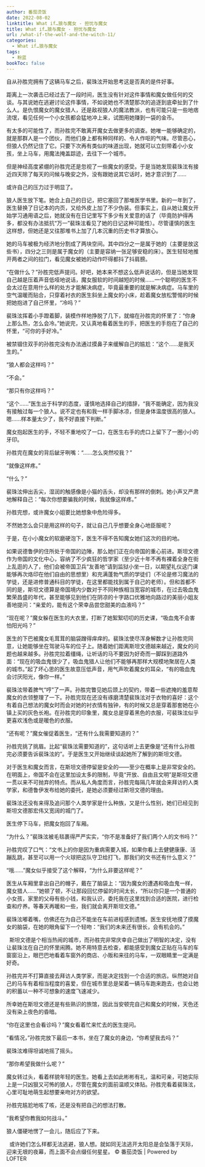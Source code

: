 ```yaml
---
author: 番茄烫饭
date: 2022-08-02
linktitle: What if…狼与魔女 - 担忧与魔女
title: What if…狼与魔女 - 担忧与魔女
url: /what-if-the-wolf-and-the-witch-11/
categories:
  - What if…狼与魔女
tags:
  - 粉蓝
bookToc: false
---
```


自从孙胜完拥有了这辆马车之后，裴珠泫开始思考这是否真的是件好事。
 


距离上一次袭击已经过去了一段时间，医生没有针对这件事情和魔女做任何的交谈。与其说她在逃避讨论这件事情，不如说她也不清楚那次的追逐到底牵扯到了什么人。是仇恨魔女的魔女猎人，还是敌视狼人的魔法教派，也有可能只是一些地痞流氓，看见任何一个小女孩都会猛地冲上来，试图用她赚到一袋的金币。

有太多的可能性了，而孙胜完不敢离开魔女去做更多的调查。她唯一能够确定的，就是那群人是一个团伙，而他们身上都有种同样的、令人作呕的气味。尽管恶心，但狼人仍然记住了它。只要下次再有类似的味道出现，她就可以立刻带着小小女孩，坐上马车，用魔法掩盖踪迹，去往下一个城市。

但是神经高度紧绷的孙胜完还是忽视了一些魔女的感受。于是当她发现裴珠泫有接近四天除了每天的问候与晚安之外，没有跟她说其它话时，她才意识到了……

或许自己的压力过于明显了。

狼人医生放下笔。她合上自己的日记，把它塞回了那堆医学书里。新的一年到了，医生替换了日记本的内页，又给外皮上加了不少伪装。但事实上，自从她让魔女开始学习通用语之后，她就没有在日记里写下多少有关爱意的话了（毕竟防护得再多，都没有办法抵抗“万一”裴珠泫看见了她的日记这种可能性）。尽管谨慎的医生这样想，但她还是又往那堆书上加了几本沉重的历史书才算放心。

她的马车被极为经济地分割成了两块空间。其中四分之一是属于她的（主要是放这些书），四分之三则是属于魔女的（主要是容纳一张足够安稳的床）。医生轻轻地推开两者之间的拉门，看见魔女被她的动作吓得都抖了抖肩膀。

“在做什么？”孙胜完低声提问。好吧，她本来不想这么低声说话的，但是当她发现自己越是压着声音低哑地说话，魔女服软的时间越短的时候……一个聪明的医生不会太过在意用什么样的处方才能解决病症，毕竟最重要的就是解决病症。马车里的空气温暖而贴合，只穿着衬衣的医生斜坐上魔女的小床，趁着魔女放松警惕的时候把她抱进了自己怀里，“冷吗？”

裴珠泫挥着小手蹬着脚，装模作样地挣脱了几下，就缩在孙胜完的怀里了：“你身上那么热，怎么会冷。”她说完，又认真地看着医生的手，把医生的手抱在了自己的怀里，“可你的手好冷。”

被禁锢住双手的孙胜完没有办法通过摸鼻子来缓解自己的尴尬：“这个……是我天生的。”

“狼人都会这样吗？”

“不会。”

“那只有你这样吗？”

“这个……”医生出于科学的态度，谨慎地选择自己的措辞，“我不能确定，因为我没有接触过每一个狼人。说不定也有和我一样手脚冰凉，但是身体温度很高的狼人。嗯……样本量太少了，我不好直接下判断。”

魔女抱起医生的手，不轻不重地咬了一口，在医生右手的虎口上留下了一圈小小的牙印。

孙胜完在魔女的背后龇牙咧嘴：“……怎么突然咬我？”

“就像这样疼。”

“什么？”

裴珠泫伸出舌尖，湿润的触感像是小猫的舌头，却没有那样的倒刺。她小声又严肃地解释自己：“每次你想要骗我的时候，我就像这样疼。”

孙胜完想，或许魔女小姐要比她想象中危险得多。

不然她怎么会只是用这样的句子，就让自己几乎想要全身心地臣服呢？
 


于是，在小小魔女的软磨硬泡下，医生不得不告知魔女她们这次的目的地。

如果说德鲁伊的住所处于帝国的边陲，那么她们正在向帝国的重心前进。斯坦文德作为帝国的文化中心，容纳了不少疯狂的哲学家（至少近十年不再有裸着全身在街上乱逛的人了，他们会被帝国卫兵“友善地”请到监狱小坐一日，以期望礼仪这门课能够再次烙印在他们自由的思想里）和充满蓬勃气质的学徒们（不论是修习魔法的学徒，还是进修普通科目的学徒，在这里都能找到属于自己的老师）。但和首都不同的是，斯坦文德算是帝国境内少数对于不同种族相当宽容的城市，在过去吸血鬼繁荣昌盛的年代，甚至能够见到他们在阴凉的十字路口优雅地向路过的美丽小姐友善地提问：“亲爱的，能有这个荣幸品尝您甜美的血液吗？”

“现在呢？”魔女躲在医生的大衣里，打断了她絮絮叨叨的历史课，“吸血鬼不会害怕阳光吗？”

医生的下巴被魔女毛茸茸的脑袋蹭得痒痒的。裴珠泫使尽浑身解数才让孙胜完同意，让她能够坐在驾驶马车的位子上。随着她们距离斯坦文德越来越近，魔女的问题也越来越多。孙胜完拉着缰绳，让听话的马不要因为好奇而一脚踩到道路外面：“现在的吸血鬼很少了，吸血鬼猎人让他们不能够再那样大规模地聚居在人类的城市。”起了坏心思的医生故意压低声音，用气声吹着魔女的耳朵，“有的吸血鬼会讨厌阳光，像你一样。”

裴珠泫带着脾气“哼”了一声。孙胜完瞥见她后颈上的契约，带着一些遮掩的羞意帮魔女的衣领整理了一下。孙胜完现在还没有琢磨清楚裴珠泫对于衣物的喜好：这个有着自己想法的魔女时而会对她的衬衣情有独钟，有的时候又总是穿着那套她在小镇上买的灰色长袍。在孙胜完的印象里，魔女总是穿着黑色的衣服，可裴珠泫似乎更喜欢浅色或是暖色的衣服。

“还有呢？”魔女催促着医生，“还有什么我需要知道的？”

孙胜完挑了挑眉。比起“裴珠泫需要知道的”，这句话听上去更像是“还有什么孙胜完必须要告诉裴珠泫的”。于是医生又开始继续谈起她所了解到的斯坦文德。

对于医生和魔女而言，在斯坦文德停留是安全的——至少在概率上是非常安全的。在明面上，帝国不会在这里加设太多的限制，毕竟“开放、自由且文明”是斯坦文德一贯以来不可抛弃的特点。而从私人角度而言，孙胜完每隔几年就会来拜访的人类学家，和德鲁伊发布给她的委托，是她必须要经过斯坦文德的理由。

裴珠泫还没有来得及追问那个人类学家是什么种族，又是什么性别，她们已经见到斯坦文德那宏伟又宽阔的城门了。

医生停下马车，把魔女抱回了车厢。

“为什么？”裴珠泫被毛毯裹得严严实实，“你不是准备好了我们两个人的文书吗？”

孙胜完叹了口气：“文书上的你是因为重病需要入城，如果你看上去健健康康、活蹦乱跳，甚至可以用一个火球把这队守卫给打飞，那我们的文书还有什么意义？”

“哦……”魔女似乎接受了这个解释，“为什么非要这样呢？”

医生从车厢里拿出自己的帽子，戴在了脑袋上：“因为魔女的遭遇和吸血鬼一样，魔女猎人……”她顿了顿，不让那段回忆停留的时间太长，“所以你只是一个普通的小女孩，家里的父母有些小钱，和我认识，委托我在这里找到合适的医院，进行检查和疗养。等春天再暖和一些，我们就会离开斯坦文德。”

裴珠泫嘟着嘴，仿佛还在为自己不能坐在车前进程感到遗憾。医生安抚地摸了摸魔女的脑袋，在她的眼角留下一个轻吻：“我们的未来还有很长，会有机会的。”


 
斯坦文德是个相当热闹的城市，而孙胜完非常庆幸自己做出了明智的决定，没有让裴珠泫在自己的怀里闹腾。她不用特意去检查，都能感受到魔女正贴在马车的车窗窗沿上，眼巴巴地看着车窗外的商店、小贩和来往的马车，一双眼睛里一定满是好奇。

孙胜完并不打算直接去拜访人类学家，而是决定找到一个合适的旅店。纵然她对自己的马车有着相当程度的喜爱，但在城市里总是架着一辆马车跑来跑去，也会让她的积蓄以一种不可想象的速度飞速减少。

所幸她在斯坦文德还是有些熟识的旅馆，因此当安顿完自己和魔女的时候，天色还没有染上夜色的昏暗。

“你在这里也会看诊吗？”魔女看着忙来忙去的医生提问。

“看情况，”孙胜完放下最后一本书，坐在了魔女的身边，“你希望我去吗？”

裴珠泫难得坦诚地摇了摇头。

“那你希望我做什么呢？”

魔女转过头，看着样貌年轻的医生。她看上去如此彬彬有礼，温和可亲，可她实际上是一只凶狠又可怖的狼人，尽管在魔女的面前温顺又体贴。孙胜完看着裴珠泫，心里可耻地萌生起想要亲吻对方的欲望。

孙胜完尴尬地咳了咳，还是没有把自己的想法打散。

“我希望你教我如何战斗。”
 


狼人僵硬地愣了一会儿，随后应了下来。


 
或许她们怎么样都无法逃避，狼人想。就如同无法逃开太阳总是会坠落于天际，迎来无垠的夜幕，而上面不会点缀任何星星。
© 番茄烫饭 | Powered by LOFTER
